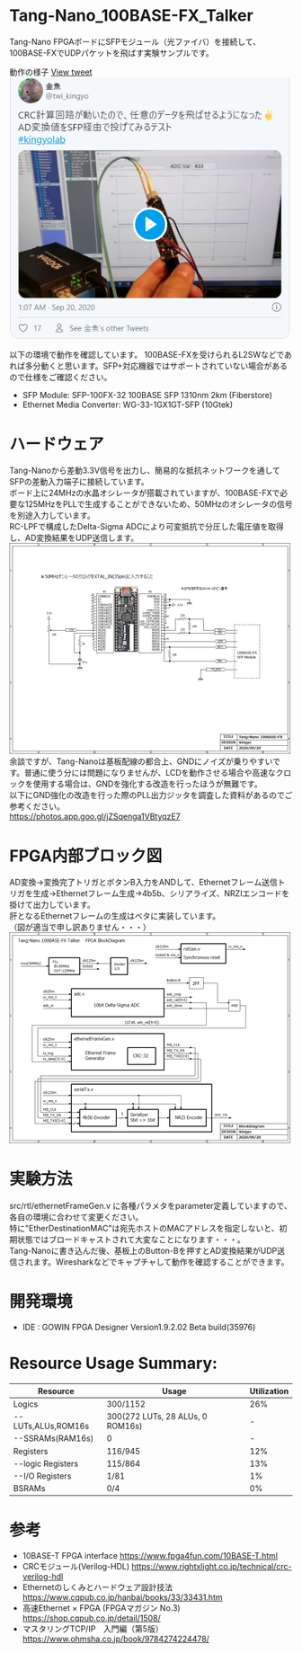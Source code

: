 # Tang-Nano_100BASE-FX_Talker
Tang-Nano FPGAボードにSFPモジュール（光ファイバ）を接続して、100BASE-FXでUDPパケットを飛ばす実験サンプルです。

動作の様子 
[View tweet<br>
<img src="doc/twitter.png" width="500">
](https://twitter.com/twi_kingyo/status/1307350593678331904)

以下の環境で動作を確認しています。
100BASE-FXを受けられるL2SWなどであれば多分動くと思います。SFP+対応機器ではサポートされていない場合があるので仕様をご確認ください。  
- SFP Module: SFP-100FX-32 100BASE SFP 1310nm 2km (Fiberstore)
- Ethernet Media Converter: WG-33-1GX1GT-SFP (10Gtek)

# ハードウェア
Tang-Nanoから差動3.3V信号を出力し、簡易的な抵抗ネットワークを通してSFPの差動入力端子に接続しています。    
ボード上に24MHzの水晶オシレータが搭載されていますが、100BASE-FXで必要な125MHzをPLLで生成することができないため、50MHzのオシレータの信号を別途入力しています。  
RC-LPFで構成したDelta-Sigma ADCにより可変抵抗で分圧した電圧値を取得し、AD変換結果をUDP送信します。  
<img src="doc/TangNano_100BASE-FX.png" width="500">  
余談ですが、Tang-Nanoは基板配線の都合上、GNDにノイズが乗りやすいです。普通に使う分には問題になりませんが、LCDを動作させる場合や高速なクロックを使用する場合は、GNDを強化する改造を行ったほうが無難です。  
以下にGND強化の改造を行った際のPLL出力ジッタを調査した資料があるのでご参考ください。  
https://photos.app.goo.gl/jZSqenga1VBtyqzE7

# FPGA内部ブロック図
AD変換→変換完了トリガとボタンB入力をANDして、Ethernetフレーム送信トリガを生成→Ethernetフレーム生成→4b5b、シリアライズ、NRZIエンコードを掛けて出力しています。  
肝となるEthernetフレームの生成はベタに実装しています。  
（図が適当で申し訳ありません・・・）  
<img src="doc/BlockDiagram.png" width="500">  

# 実験方法
src/rtl/ethernetFrameGen.v に各種パラメタをparameter定義していますので、各自の環境に合わせて変更ください。  
特に"EtherDestinationMAC"は宛先ホストのMACアドレスを指定しないと、初期状態ではブロードキャストされて大変なことになります・・・。  
Tang-Nanoに書き込んだ後、基板上のButton-Bを押すとAD変換結果がUDP送信されます。Wiresharkなどでキャプチャして動作を確認することができます。  

# 開発環境
- IDE : GOWIN FPGA Designer Version1.9.2.02 Beta build(35976)

# Resource Usage Summary:
|  Resource  |  Usage |  Utilization  |
| ---------- | ------ | ------------- |
|  Logics  |  300/1152  | 26% |
|  --LUTs,ALUs,ROM16s  |  300(272 LUTs, 28 ALUs, 0 ROM16s)  | - |
|  --SSRAMs(RAM16s)  |  0  | - |
|  Registers  |  116/945  | 12% |
|  --logic Registers  |  115/864  | 13% |
|  --I/O Registers  |  1/81  | 1% |
|  BSRAMs  |  0/4  | 0% |

# 参考
- 10BASE-T FPGA interface https://www.fpga4fun.com/10BASE-T.html
- CRCモジュール(Verilog-HDL) https://www.rightxlight.co.jp/technical/crc-verilog-hdl
- Ethernetのしくみとハードウェア設計技法 https://www.cqpub.co.jp/hanbai/books/33/33431.htm
- 高速Ethernet × FPGA (FPGAマガジン No.3) https://shop.cqpub.co.jp/detail/1508/
- マスタリングTCP/IP　入門編（第5版）https://www.ohmsha.co.jp/book/9784274224478/
